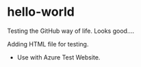 # hello-world
Testing the GitHub way of life.
Looks good....

Adding HTML file for testing.
- Use with Azure Test Website.
